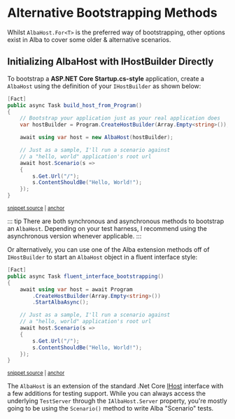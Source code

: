 # Alternative Bootstrapping Methods

Whilst `AlbaHost.For<T>` is the preferred way of bootstrapping, other options exist in Alba to cover some older & alternative scenarios.


## Initializing AlbaHost with IHostBuilder Directly

To bootstrap a **ASP.NET Core Startup.cs-style** application, create a `AlbaHost` using the definition of your `IHostBuilder` as shown below:

<!-- snippet: sample_Quickstart3 -->
<a id='snippet-sample_quickstart3'></a>
```cs
[Fact]
public async Task build_host_from_Program()    
{
    // Bootstrap your application just as your real application does
    var hostBuilder = Program.CreateHostBuilder(Array.Empty<string>());

    await using var host = new AlbaHost(hostBuilder);

    // Just as a sample, I'll run a scenario against
    // a "hello, world" application's root url
    await host.Scenario(s =>
    {
        s.Get.Url("/");
        s.ContentShouldBe("Hello, World!");
    });
}
```
<sup><a href='https://github.com/JasperFx/alba/blob/master/src/Alba.Testing/Samples/Quickstart3.cs#L35-L52' title='Snippet source file'>snippet source</a> | <a href='#snippet-sample_quickstart3' title='Start of snippet'>anchor</a></sup>
<!-- endSnippet -->

::: tip
There are both synchronous and asynchronous methods to bootstrap an `AlbaHost`. Depending on your test harness, I recommend using 
the asynchronous version whenever applicable.
:::

Or alternatively, you can use one of the Alba extension methods off of `IHostBuilder` to start an `AlbaHost` object in a fluent interface
style:

<!-- snippet: sample_shorthand_bootstrapping -->
<a id='snippet-sample_shorthand_bootstrapping'></a>
```cs
[Fact]
public async Task fluent_interface_bootstrapping()    
{
    await using var host = await Program
        .CreateHostBuilder(Array.Empty<string>())
        .StartAlbaAsync();

    // Just as a sample, I'll run a scenario against
    // a "hello, world" application's root url
    await host.Scenario(s =>
    {
        s.Get.Url("/");
        s.ContentShouldBe("Hello, World!");
    });
}
```
<sup><a href='https://github.com/JasperFx/alba/blob/master/src/Alba.Testing/Samples/Quickstart3.cs#L55-L71' title='Snippet source file'>snippet source</a> | <a href='#snippet-sample_shorthand_bootstrapping' title='Start of snippet'>anchor</a></sup>
<!-- endSnippet -->

The `AlbaHost` is an extension of the standard .Net Core [IHost](https://docs.microsoft.com/en-us/dotnet/api/microsoft.extensions.hosting.ihost?view=dotnet-plat-ext-5.0) interface with a few additions for testing support.
While you can always access the underlying `TestServer` through the `IAlbaHost.Server` property, you're mostly going to be using the `Scenario()` method to write Alba "Scenario" tests.
